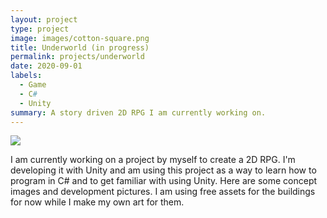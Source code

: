 ```yaml
---
layout: project
type: project
image: images/cotton-square.png
title: Underworld (in progress)
permalink: projects/underworld
date: 2020-09-01
labels:
  - Game
  - C#
  - Unity
summary: A story driven 2D RPG I am currently working on.
---
```


<img class="ui image" src="{{ site.baseurl }}/images/cotton-header.png">

I am currently working on a project by myself to create a 2D RPG. I'm developing it with Unity and am using this project as a way to learn how to program in C# and to get familiar with using Unity. Here are some concept images and development pictures. I am using free assets for the buildings for now while I make my own art for them.



